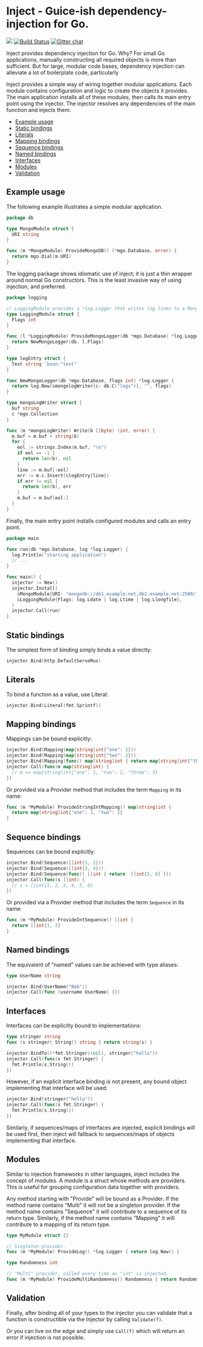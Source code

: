 # Inject - Guice-ish dependency-injection for Go.
[![](https://godoc.org/github.com/alecthomas/inject?status.svg)](http://godoc.org/github.com/alecthomas/inject) [![Build Status](https://travis-ci.org/alecthomas/inject.png)](https://travis-ci.org/alecthomas/inject) [![Gitter chat](https://badges.gitter.im/alecthomas.png)](https://gitter.im/alecthomas/Lobby)

Inject provides dependency injection for Go. Why? For small Go applications,
manually constructing all required objects is more than sufficient. But for
large, modular code bases, dependency injection can alleviate a lot of
boilerplate code, particularly

Inject provides a simple way of wiring together modular applications. Each
module contains configuration and logic to create the objects it provides. The
main application installs all of these modules, then calls its main entry
point using the injector. The injector resolves any dependencies of the main
function and injects them.

<!-- MarkdownTOC -->

- [Example usage](#example-usage)
- [Static bindings](#static-bindings)
- [Literals](#literals)
- [Mapping bindings](#mapping-bindings)
- [Sequence bindings](#sequence-bindings)
- [Named bindings](#named-bindings)
- [Interfaces](#interfaces)
- [Modules](#modules)
- [Validation](#validation)

<!-- /MarkdownTOC -->

## Example usage

The following example illustrates a simple modular application.

```go
package db

type MongoModule struct {
  URI string
}

func (m *MongoModule) ProvideMongoDB() (*mgo.Database, error) {
  return mgo.Dial(m.URI)
}
```

The logging package shows idiomatic use of inject; it is just a thin wrapper
around normal Go constructors. This is the least invasive way of using
injection, and preferred.

```go
package logging

// LoggingModule provides a *log.Logger that writes log lines to a Mongo collection.
type LoggingModule struct {
  Flags int
}

func (l *LoggingModule) ProvideMongoLogger(db *mgo.Database) *log.Logger {
  return NewMongoLogger(db, l.Flags)
}

type logEntry struct {
  Text string `bson:"text"`
}

func NewMongoLogger(db *mgo.Database, flags int) *log.Logger {
  return log.New(&mongologWriter{c: db.C("logs")}, "", flags)
}

type mongoLogWriter struct {
  buf string
  c *mgo.Collection
}

func (m *mongoLogWriter) Write(b []byte) (int, error) {
  m.buf = m.buf + string(b)
  for {
    eol := strings.Index(m.buf, "\n")
    if eol == -1 {
      return len(b), nil
    }
    line := m.buf[:eol]
    err := m.c.Insert(&logEntry{line})
    if err != nil {
      return len(b), err
    }
    m.buf = m.buf[eol:]
  }
}
```

Finally, the main entry point installs configured modules and calls an entry point.

```go
package main

func run(db *mgo.Database, log *log.Logger) {
  log.Println("starting application")
  // ...
}

func main() {
  injector := New()
  injector.Install(
    &MongoModule{URI: "mongodb://db1.example.net,db2.example.net:2500/?replicaSet=test&connectTimeoutMS=300000"""},
    &LoggingModule{Flags: log.Ldate | log.Ltime | log.Llongfile},
  )
  injector.Call(run)
}
```

## Static bindings

The simplest form of binding simply binds a value directly:

```go
injector.Bind(http.DefaultServeMux)
```

## Literals

To bind a function as a value, use Literal:

```go
injector.Bind(Literal(fmt.Sprintf))
```

## Mapping bindings

Mappings can be bound explicitly:

```go
injector.Bind(Mapping(map[string]int{"one": 1}))
injector.Bind(Mapping(map[string]int{"two": 2}))
injector.Bind(Mapping(func() map[string]int { return map[string]int{"three": 3} }))
injector.Call(func(m map[string]int) {
  // m == map[string]int{"one": 1, "two": 2, "three": 3}
})
```

Or provided via a Provider method that includes the term `Mapping` in its name:

```go
func (m *MyModule) ProvideStringIntMapping() map[string]int {
  return map[string]int{"one": 1, "two": 2}
}
```

## Sequence bindings

Sequences can be bound explicitly:

```go
injector.Bind(Sequence([]int{1, 2}))
injector.Bind(Sequence([]int{3, 4}))
injector.Bind(Sequence(func() []int { return  []int{5, 6} }))
injector.Call(func(s []int) {
  // s = []int{1, 2, 3, 4, 5, 6}
})
```

Or provided via a Provider method that includes the term `Sequence` in its name:

```go
func (m *MyModule) ProvideIntSequence() []int {
  return []int{1, 2}
}
```

## Named bindings

The equivalent of "named" values can be achieved with type aliases:

```go
type UserName string

injector.Bind(UserName("Bob"))
injector.Call(func (username UserName) {})
```

## Interfaces

Interfaces can be explicitly bound to implementations:

```go
type stringer string
func (s stringer) String() string { return string(s) }

injector.BindTo((*fmt.Stringer)(nil), stringer("hello"))
injector.Call(func(s fmt.Stringer) {
  fmt.Println(s.String())
})
```

However, if an explicit interface binding is not present, any bound object
implementing that interface will be used:

```go
injector.Bind(stringer("hello"))
injector.Call(func(s fmt.Stringer) {
  fmt.Println(s.String())
})
```

Similarly, if sequences/maps of interfaces are injected, explicit bindings
will be used first, then inject will fallback to sequences/maps of objects
implementing that interface.

## Modules

Similar to injection frameworks in other languages, inject includes the
concept of modules. A module is a struct whose methods are providers. This is
useful for grouping configuration data together with providers.

Any method starting with "Provide" will be bound as a Provider. If the method
name contains "Multi" it will not be a singleton provider. If the method name
contains "Sequence" it will contribute to a sequence of its return type.
Similarly, if the method name contains "Mapping" it will contribute to a
mapping of its return type.

```go
type MyModule struct {}

// Singleton provider.
func (m *MyModule) ProvideLog() *log.Logger { return log.New() }

type Randomness int

// "Multi" provider, called every time an "int" is injected.
func (m *MyModule) ProvideMultiRandomness() Randomness { return Randomness(rand.Int()) }
```

## Validation

Finally, after binding all of your types to the injector you can validate that
a function is constructible via the Injector by calling `Validate(f)`.

Or you can live on the edge and simply use `Call(f)` which will return an
error if injection is not possible.
